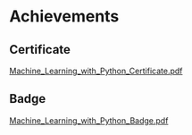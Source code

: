 

# Achievements
## Certificate
[Machine_Learning_with_Python_Certificate.pdf](https://prod-files-secure.s3.us-west-2.amazonaws.com/03e82b26-cccb-4906-bb56-adabcbdc0655/0f35a87e-0c16-48ac-af62-4e4cc34c6a19/Machine_Learning_with_Python_Certificate.pdf?X-Amz-Algorithm=AWS4-HMAC-SHA256&X-Amz-Content-Sha256=UNSIGNED-PAYLOAD&X-Amz-Credential=ASIAZI2LB466VQS6QXLP%2F20250131%2Fus-west-2%2Fs3%2Faws4_request&X-Amz-Date=20250131T221331Z&X-Amz-Expires=3600&X-Amz-Security-Token=IQoJb3JpZ2luX2VjEL7%2F%2F%2F%2F%2F%2F%2F%2F%2F%2FwEaCXVzLXdlc3QtMiJHMEUCIFyZt%2Bdl3Z220yzyFNceCAjxIN%2FpcQqfPNCQfIO7N39SAiEA1yZM%2BJXhoHmxfbClhy13ZX8IO9axM0Lt2NVBHlHOvh0qiAQIx%2F%2F%2F%2F%2F%2F%2F%2F%2F%2F%2FARAAGgw2Mzc0MjMxODM4MDUiDLmP3Il%2BDGea2%2BrLWyrcA1WVtihntPH8LQSznj1RfuXLxUobdLLoimgOBogTM2VbINPGh6qFhSnXz2xu0v9fx7LuK2d2ySAS8EfrTmBAXDVriXHqIbo3NTBDIrLbidecmfg3W9W2V3%2BLsZzQC86krbmBp8MLDT91b7vz0%2Bb5mxfj44eSKu%2Fi%2FlGiFFkdN7A%2FTP2clalBoiEedd8wwuriQ6Uev%2Fh30SgUi3tJ9%2FC5afqbd8rqwn5h0jxSp6knPl8oXaUE4HDdBLrIKfwdDWMB7OtcbM6uGBNuUHeycx1rrYweVlMpAbZwvl7jxX99Cg2m68DH4OdWcKUWCoau4mw8gfv6geADQS5QqFtMTLUMq5R9HrZVTEnwPdGVx1j5zc3xlGZ1P3AgFhmzEkhEtRaMeiVNAThqk2NIHkBG61yI75XpxQ7XvgIKbzafCb9mYPtoYcTwe%2FA%2FUqdWTgcTnAfoo8dLtk%2BZaRZbbTw8ZVyduMog3k79tY88Kq7%2BS41OTpuMzpdKs2KckV%2BNzRxpXssNgY7vvNxKl7akBFkUoI3BZfKkLU3eUV%2BpeHNWsoqtJ337PPLi9X5rbzUhJ9IdM%2BdUigUopFu4XSyJlX9xxxnwwbWtCd7Tj6blSK1DY5bj5m%2FtRvKcSQcE9QKFyO9uMNmU9bwGOqUB2jCpPjux85FYDkeIhkUV4QnO9F7qe1UgG7NbHnvgYRZ%2BYJDGggpBM3dfQZjx5psuTwr8SIV9hRs3t%2FpI%2Fu4yNA4Kn45NuUCQ99nBdpD18IlU0ygaU73xmM9xshGk%2Bs8XgluBKYeb%2FvBtl5EEI22yGQK3%2BtePOcL1i%2B3M8UMWsB8JgnNx58a%2BD%2FEhTr8UAftopcXru8WoNVFcgM%2BAj3pEWOvlIsrh&X-Amz-Signature=120786e12a552e506b7b5d5746ddce15da22f1fdffd2bcf22faaed282fb729ae&X-Amz-SignedHeaders=host&x-id=GetObject)
## Badge
[Machine_Learning_with_Python_Badge.pdf](https://prod-files-secure.s3.us-west-2.amazonaws.com/03e82b26-cccb-4906-bb56-adabcbdc0655/ff622a22-73d6-44e3-9c7b-e89a8e61b7aa/Machine_Learning_with_Python_Badge.pdf?X-Amz-Algorithm=AWS4-HMAC-SHA256&X-Amz-Content-Sha256=UNSIGNED-PAYLOAD&X-Amz-Credential=ASIAZI2LB466VQS6QXLP%2F20250131%2Fus-west-2%2Fs3%2Faws4_request&X-Amz-Date=20250131T221331Z&X-Amz-Expires=3600&X-Amz-Security-Token=IQoJb3JpZ2luX2VjEL7%2F%2F%2F%2F%2F%2F%2F%2F%2F%2FwEaCXVzLXdlc3QtMiJHMEUCIFyZt%2Bdl3Z220yzyFNceCAjxIN%2FpcQqfPNCQfIO7N39SAiEA1yZM%2BJXhoHmxfbClhy13ZX8IO9axM0Lt2NVBHlHOvh0qiAQIx%2F%2F%2F%2F%2F%2F%2F%2F%2F%2F%2FARAAGgw2Mzc0MjMxODM4MDUiDLmP3Il%2BDGea2%2BrLWyrcA1WVtihntPH8LQSznj1RfuXLxUobdLLoimgOBogTM2VbINPGh6qFhSnXz2xu0v9fx7LuK2d2ySAS8EfrTmBAXDVriXHqIbo3NTBDIrLbidecmfg3W9W2V3%2BLsZzQC86krbmBp8MLDT91b7vz0%2Bb5mxfj44eSKu%2Fi%2FlGiFFkdN7A%2FTP2clalBoiEedd8wwuriQ6Uev%2Fh30SgUi3tJ9%2FC5afqbd8rqwn5h0jxSp6knPl8oXaUE4HDdBLrIKfwdDWMB7OtcbM6uGBNuUHeycx1rrYweVlMpAbZwvl7jxX99Cg2m68DH4OdWcKUWCoau4mw8gfv6geADQS5QqFtMTLUMq5R9HrZVTEnwPdGVx1j5zc3xlGZ1P3AgFhmzEkhEtRaMeiVNAThqk2NIHkBG61yI75XpxQ7XvgIKbzafCb9mYPtoYcTwe%2FA%2FUqdWTgcTnAfoo8dLtk%2BZaRZbbTw8ZVyduMog3k79tY88Kq7%2BS41OTpuMzpdKs2KckV%2BNzRxpXssNgY7vvNxKl7akBFkUoI3BZfKkLU3eUV%2BpeHNWsoqtJ337PPLi9X5rbzUhJ9IdM%2BdUigUopFu4XSyJlX9xxxnwwbWtCd7Tj6blSK1DY5bj5m%2FtRvKcSQcE9QKFyO9uMNmU9bwGOqUB2jCpPjux85FYDkeIhkUV4QnO9F7qe1UgG7NbHnvgYRZ%2BYJDGggpBM3dfQZjx5psuTwr8SIV9hRs3t%2FpI%2Fu4yNA4Kn45NuUCQ99nBdpD18IlU0ygaU73xmM9xshGk%2Bs8XgluBKYeb%2FvBtl5EEI22yGQK3%2BtePOcL1i%2B3M8UMWsB8JgnNx58a%2BD%2FEhTr8UAftopcXru8WoNVFcgM%2BAj3pEWOvlIsrh&X-Amz-Signature=f379661e366d8d119f1f67a29d381c500e7a90ab7991a620f98f5582e1abaa1c&X-Amz-SignedHeaders=host&x-id=GetObject)